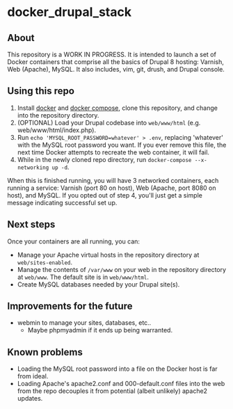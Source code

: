 # docker_drupal_stack

## About
This repository is a WORK IN PROGRESS. It is intended to launch a set of Docker containers that comprise all the basics of Drupal 8 hosting: Varnish, Web (Apache), MySQL. It also includes, vim, git, drush, and Drupal console.

## Using this repo
1. Install [docker](https://docs.docker.com/engine/installation/) and [docker compose](https://docs.docker.com/compose/install/), clone this repository, and change into the repository directory.
2. (OPTIONAL) Load your Drupal codebase into `web/www/html` (e.g. web/www/html/index.php).
3. Run `echo 'MYSQL_ROOT_PASSWORD=whatever' > .env`, replacing 'whatever' with the MySQL root password you want. If you ever remove this file, the next time Docker attempts to recreate the web container, it will fail.
4. While in the newly cloned repo directory, run `docker-compose --x-networking up -d`.

When this is finished running, you will have 3 networked containers, each running a service: Varnish (port 80 on host), Web (Apache, port 8080 on host), and MySQL. If you opted out of step 4, you'll just get a simple message indicating successful set up.

## Next steps
Once your containers are all running, you can:
* Manage your Apache virtual hosts in the repository directory at `web/sites-enabled`.
* Manage the contents of `/var/www` on your web in the repository directory at `web/www`. The default site is in `web/www/html`.
* Create MySQL databases needed by your Drupal site(s).

## Improvements for the future
* webmin to manage your sites, databases, etc..
  * Maybe phpmyadmin if it ends up being warranted.

## Known problems
* Loading the MySQL root password into a file on the Docker host is far from ideal.
* Loading Apache's apache2.conf and 000-default.conf files into the web from the repo decouples it from potential (albeit unlikely) apache2 updates.
